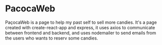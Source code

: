 # PacocaWeb
PaçocaWeb is a page to help my past self to sell more candies. 
It's a page created with create-react-app and express, 
it uses axios to communicate between frontend and backend, 
and uses nodemailer to send emails from the users who wants to reserv some candies.
